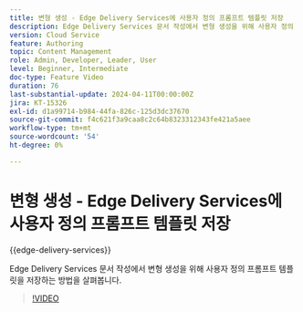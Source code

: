 ```yaml
---
title: 변형 생성 - Edge Delivery Services에 사용자 정의 프롬프트 템플릿 저장
description: Edge Delivery Services 문서 작성에서 변형 생성을 위해 사용자 정의 프롬프트 템플릿을 저장하는 방법을 살펴봅니다.
version: Cloud Service
feature: Authoring
topic: Content Management
role: Admin, Developer, Leader, User
level: Beginner, Intermediate
doc-type: Feature Video
duration: 76
last-substantial-update: 2024-04-11T00:00:00Z
jira: KT-15326
exl-id: d1a99714-b984-44fa-826c-125d3dc37670
source-git-commit: f4c621f3a9caa8c2c64b8323312343fe421a5aee
workflow-type: tm+mt
source-wordcount: '54'
ht-degree: 0%

---
```


# 변형 생성 - Edge Delivery Services에 사용자 정의 프롬프트 템플릿 저장

{{edge-delivery-services}}

Edge Delivery Services 문서 작성에서 변형 생성을 위해 사용자 정의 프롬프트 템플릿을 저장하는 방법을 살펴봅니다.

>[!VIDEO](https://video.tv.adobe.com/v/3428317/?learn=on)


